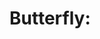 <script>
  @import url('https://fonts.googleapis.com/css?family=Dancing+Script');
  h1 {
    font-family: "Dancing Script";
  }
</script>

<h1>Butterfly:</h1>
